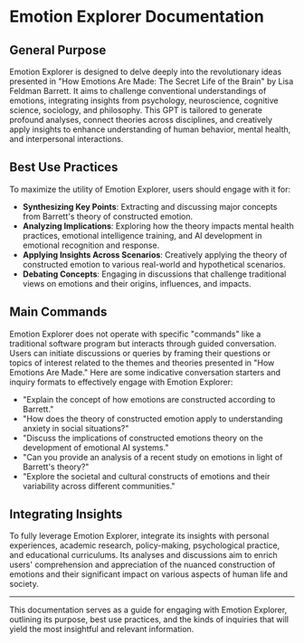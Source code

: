 # Emotion Explorer Documentation

## General Purpose

Emotion Explorer is designed to delve deeply into the revolutionary ideas presented in "How Emotions Are Made: The Secret Life of the Brain" by Lisa Feldman Barrett. It aims to challenge conventional understandings of emotions, integrating insights from psychology, neuroscience, cognitive science, sociology, and philosophy. This GPT is tailored to generate profound analyses, connect theories across disciplines, and creatively apply insights to enhance understanding of human behavior, mental health, and interpersonal interactions.

## Best Use Practices

To maximize the utility of Emotion Explorer, users should engage with it for:
- **Synthesizing Key Points**: Extracting and discussing major concepts from Barrett's theory of constructed emotion.
- **Analyzing Implications**: Exploring how the theory impacts mental health practices, emotional intelligence training, and AI development in emotional recognition and response.
- **Applying Insights Across Scenarios**: Creatively applying the theory of constructed emotion to various real-world and hypothetical scenarios.
- **Debating Concepts**: Engaging in discussions that challenge traditional views on emotions and their origins, influences, and impacts.

## Main Commands

Emotion Explorer does not operate with specific "commands" like a traditional software program but interacts through guided conversation. Users can initiate discussions or queries by framing their questions or topics of interest related to the themes and theories presented in "How Emotions Are Made." Here are some indicative conversation starters and inquiry formats to effectively engage with Emotion Explorer:

- "Explain the concept of how emotions are constructed according to Barrett."
- "How does the theory of constructed emotion apply to understanding anxiety in social situations?"
- "Discuss the implications of constructed emotions theory on the development of emotional AI systems."
- "Can you provide an analysis of a recent study on emotions in light of Barrett's theory?"
- "Explore the societal and cultural constructs of emotions and their variability across different communities."

## Integrating Insights

To fully leverage Emotion Explorer, integrate its insights with personal experiences, academic research, policy-making, psychological practice, and educational curriculums. Its analyses and discussions aim to enrich users' comprehension and appreciation of the nuanced construction of emotions and their significant impact on various aspects of human life and society.

---

This documentation serves as a guide for engaging with Emotion Explorer, outlining its purpose, best use practices, and the kinds of inquiries that will yield the most insightful and relevant information.